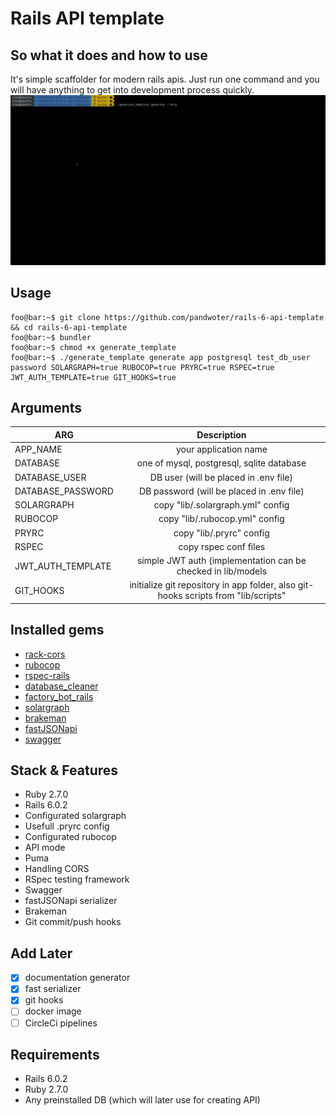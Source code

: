 # Rails API template

## So what it does and how to use
It's simple scaffolder for modern rails apis. Just run one command and you will have anything to get into development process quickly. 
![](demo/demo.gif)

## Usage
```console
foo@bar:~$ git clone https://github.com/pandwoter/rails-6-api-template && cd rails-6-api-template
foo@bar:~$ bundler
foo@bar:~$ chmod +x generate_template
foo@bar:~$ ./generate_template generate app postgresql test_db_user password SOLARGRAPH=true RUBOCOP=true PRYRC=true RSPEC=true JWT_AUTH_TEMPLATE=true GIT_HOOKS=true
```

## Arguments
| ARG               | Description                                                                                | 
| ------------------|:------------------------------------------------------------------------------------------:| 
| APP_NAME          | your application name                                                                      | 
| DATABASE          | one of mysql, postgresql, sqlite database                                                  | 
| DATABASE_USER     | DB user (will be placed in .env file)                                                      | 
| DATABASE_PASSWORD | DB password (will be placed in .env file)                                                  |
| SOLARGRAPH        | copy "lib/.solargraph.yml" config                                                          |
| RUBOCOP           | copy "lib/.rubocop.yml" config                                                             |
| PRYRC             | copy "lib/.pryrc" config                                                                   |
| RSPEC             | copy rspec conf files                                                                      |
| JWT_AUTH_TEMPLATE | simple JWT auth (implementation can be checked in lib/models|controllers|migration|models) |
| GIT_HOOKS         | initialize git repository in app folder, also git-hooks scripts from "lib/scripts"         |

## Installed gems
* [rack-cors](https://github.com/cyu/rack-cors)
* [rubocop](https://github.com/rubocop-hq/rubocop)
* [rspec-rails](https://github.com/rspec/rspec-rails)
* [database_cleaner](https://github.com/DatabaseCleaner/database_cleaner)
* [factory_bot_rails](https://github.com/thoughtbot/factory_bot_rails)
* [solargraph](https://github.com/castwide/solargraph)
* [brakeman](https://github.com/presidentbeef/brakeman)
* [fastJSONapi](https://github.com/Netflix/fast_jsonapi)
* [swagger](https://github.com/rswag/rswag)

## Stack & Features
* Ruby 2.7.0
* Rails 6.0.2
* Configurated solargraph
* Usefull .pryrc config
* Configurated rubocop
* API mode
* Puma
* Handling CORS
* RSpec testing framework
* Swagger
* fastJSONapi serializer
* Brakeman 
* Git commit/push hooks

## Add Later
- [x] documentation generator
- [x] fast serializer
- [x] git hooks
- [ ] docker image
- [ ] CircleCi pipelines

## Requirements
* Rails 6.0.2
* Ruby 2.7.0
* Any preinstalled DB (which will later use for creating API)
